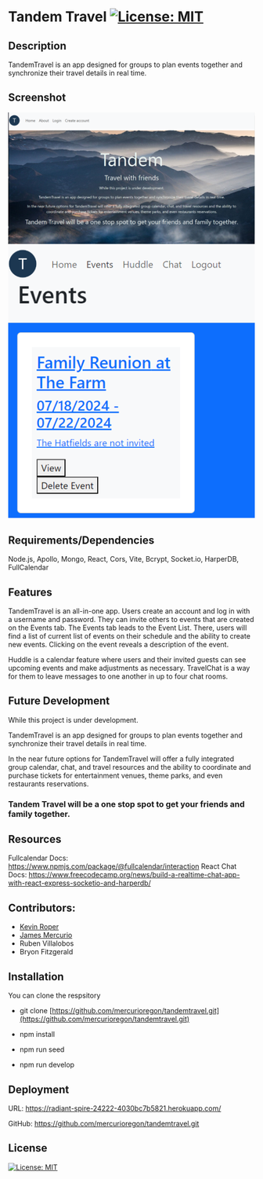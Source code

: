 # Tandem Travel [![License: MIT](https://img.shields.io/badge/License-MIT-yellow.svg)](https://opensource.org/licenses/MIT)


## Description
TandemTravel is an app designed for groups to plan events together and synchronize their travel details in real time.  

## Screenshot
![Screenshot of Tandem Travel](/client/public/TandemTravelScreenShot.PNG?raw=true "TandemTravel")
![Screenshot of Events](/client/public/TandemTravelEvents.PNG?raw=true "TandemTravelEvents")

## Requirements/Dependencies
Node.js, Apollo, Mongo, React, Cors, Vite, Bcrypt, Socket.io, HarperDB, FullCalendar

## Features
TandemTravel is an all-in-one app.  Users create an account and log in with a username and password. They can invite others to events that are created on the Events tab. The Events tab leads to the Event List.  There, users will find a list of current list of events on their schedule and the ability to create new events. Clicking on the event reveals a description of the event.  

Huddle is a calendar feature where users and their invited guests can see upcoming events and make adjustments as necessary. TravelChat is a way for them to leave messages to one another in up to four chat rooms.


## Future Development
 While this project is under development.

TandemTravel is an app designed for groups to plan events together and synchronize their travel details in real time.

In the near future options for TandemTravel will offer a fully integrated group calendar, chat, and travel resources and the ability to coordinate and purchase tickets for entertainment venues, theme parks, and even restaurants reservations.

### Tandem Travel will be a one stop spot to get your friends and family together.

## Resources
Fullcalendar Docs: https://www.npmjs.com/package/@fullcalendar/interaction
React Chat Docs: https://www.freecodecamp.org/news/build-a-realtime-chat-app-with-react-express-socketio-and-harperdb/


## Contributors:
 - [Kevin Roper](https://github.com/Kevins-Trove)
 - [James Mercurio](https://github.com/mercurioregon)
 - Ruben Villalobos
 - Bryon Fitzgerald

## Installation 
 You can clone the respsitory 

 - git clone [https://github.com/mercurioregon/tandemtravel.git](https://github.com/mercurioregon/tandemtravel.git)

 - npm install

 - npm run seed

 - npm run develop

## Deployment
URL: https://radiant-spire-24222-4030bc7b5821.herokuapp.com/

GitHub: https://github.com/mercurioregon/tandemtravel.git

## License 
 [![License: MIT](https://img.shields.io/badge/License-MIT-yellow.svg)](https://opensource.org/licenses/MIT) 
